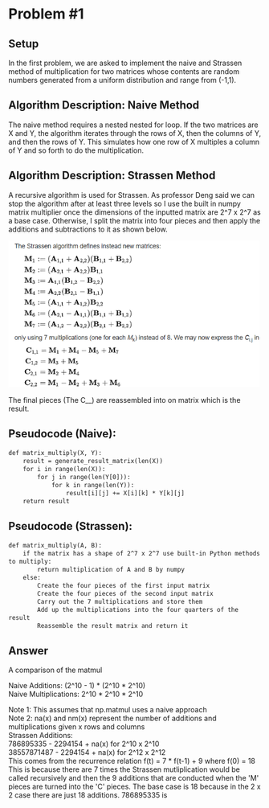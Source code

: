 # Problem #1

## Setup
In the first problem, we are asked to implement the naive and Strassen method of multiplication for two matrices whose contents are random numbers generated from a uniform distribution and range from (-1,1).


## Algorithm Description: Naive Method
The naive method requires a nested nested for loop. If the two matrices are X and Y, the algorithm iterates through the rows of X, then the columns of Y, and then the rows of Y. This simulates how one row of X multiples a column of Y and so forth to do the multiplication. 

## Algorithm Description: Strassen Method
A recursive algorithm is used for Strassen. As professor Deng said we can stop the algorithm after at least three levels so I use the built in numpy matrix multiplier once the dimensions of the inputted matrix are 2^7 x 2^7 as a base case. Otherwise, I split the matrix into four pieces and then apply the additions and subtractions to it as shown below. 

<img src="strassen_algo.PNG" width=500>

The final pieces (The C__) are reassembled into on matrix which is the result.

## Pseudocode (Naive):
    def matrix_multiply(X, Y):
        result = generate_result_matrix(len(X))
        for i in range(len(X)):
            for j in range(len(Y[0])):
                for k in range(len(Y)):
                    result[i][j] += X[i][k] * Y[k][j]
        return result

## Pseudocode (Strassen):
    def matrix_multiply(A, B):
        if the matrix has a shape of 2^7 x 2^7 use built-in Python methods to multiply:
            return multiplication of A and B by numpy
        else:
            Create the four pieces of the first input matrix
            Create the four pieces of the second input matrix
            Carry out the 7 multiplications and store them
            Add up the multiplications into the four quarters of the result
            Reassemble the result matrix and return it

## Answer
A comparison of the matmul 

Naive Additions: (2^10 - 1) * (2^10 * 2^10) <br/>
Naive Multiplications: 2^10 * 2^10 * 2^10 <br/>

Note 1: This assumes that np.matmul uses a naive approach <br/>
Note 2: na(x) and nm(x) represent the number of additions and multiplications given x rows and columns <br/>
Strassen Additions: <br/>
786895335   - 2294154 + na(x) for 2^10 x 2^10 <br/>
38557871487 - 2294154 + na(x) for 2^12 x 2^12 <br/>
This comes from the recurrence relation f(t) = 7 * f(t-1) + 9 where f(0) = 18 <br/>
This is because there are 7 times the Strassen mutliplication would be called recursively and then the 9 additions that are conducted when the 'M' pieces are turned into the 'C' pieces. The base case is 18 because in the 2 x 2 case there are just 18 additions. 786895335 is <br/>

